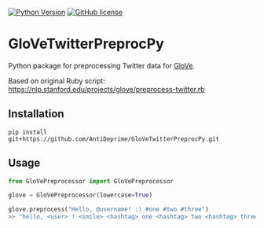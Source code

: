 [![Python Version](https://img.shields.io/badge/python-%3E%3D%203.6-blue)](https://github.com/AntiDeprime/GloVeTwitterPreprocPy/)
[![GitHub license](https://img.shields.io/github/license/AntiDeprime/GloVeTwitterPreprocPy)](https://github.com/AntiDeprime/GloVeTwitterPreprocPy/blob/master/LICENSE)

# GloVeTwitterPreprocPy
Python package for preprocessing Twitter data for [GloVe](https://nlp.stanford.edu/projects/glove/).

Based on original Ruby script: https://nlp.stanford.edu/projects/glove/preprocess-twitter.rb

## Installation 
```shell
pip install git+https://github.com/AntiDeprime/GloVeTwitterPreprocPy.git
```

## Usage

```python
from GloVePreprocessor import GloVePreprocessor

glove = GloVePreprocessor(lowercase=True)

glove.preprocess("Hello, @username! :) #one #two #three")
>> "hello, <user> ! <smile> <hashtag> one <hashtag> two <hashtag> three"

```
